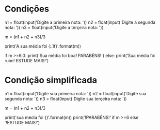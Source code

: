 # Condições
n1 = float(input('Digite a primeira nota: ')) n2 = float(input('Digite a segunda nota: ')) n3 = float(input('Digite a terçeira nota: '))

m = (n1 + n2 + n3)/3

print('A sua média foi {:.1f}'.format(m))

if m >=6.0: print('Sua média foi boa! PARABÉNS!') else: print('Sua média foi ruim! ESTUDE MAIS!')

# Condição simplificada

n1 = float(input('Digite sua primeira nota: ')) n2 = float(input('Digite sua segunda nota: ')) n3 = float(input('Digite sua terçeira nota: '))

m = (n1 + n2 + n3)/3

print('sua média foi {}'.format(m)) print('!PARABÉNS!' if m >=6 else '!ESTUDE MAIS!')